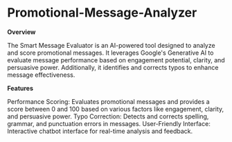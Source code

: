 # Promotional-Message-Analyzer


**Overview**

The Smart Message Evaluator is an AI-powered tool designed to analyze and score promotional messages. It leverages Google's Generative AI to evaluate message performance based on engagement potential, clarity, and persuasive power. Additionally, it identifies and corrects typos to enhance message effectiveness.

**Features**

Performance Scoring: Evaluates promotional messages and provides a score between 0 and 100 based on various factors like engagement, clarity, and persuasive power.
Typo Correction: Detects and corrects spelling, grammar, and punctuation errors in messages.
User-Friendly Interface: Interactive chatbot interface for real-time analysis and feedback.
